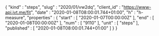 {
  "kind" : "steps",
  "slug" : "2020/01/vw2dq",
  "client_id" : "https://www-api.jvt.me/fit",
  "date" : "2020-01-08T08:00:01.744+01:00",
  "h" : "h-measure",
  "properties" : {
    "start" : [ "2020-01-07T00:00:00Z" ],
    "end" : [ "2020-01-08T00:00:00Z" ],
    "num" : [ "9110" ],
    "unit" : [ "steps" ],
    "published" : [ "2020-01-08T08:00:01.744+01:00" ]
  }
}
